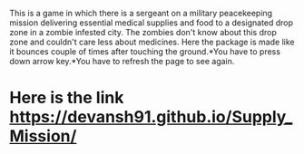 This is a game in which there is a sergeant on a military peacekeeping mission delivering essential medical supplies and food to a designated drop zone in a zombie infested city. The zombies don't know about this drop zone and couldn't care less about medicines. Here the package is made like it bounces couple of times after touching the ground.*You have to press down arrow key.*You have to refresh the page to see again.

# Here is the link https://devansh91.github.io/Supply_Mission/

